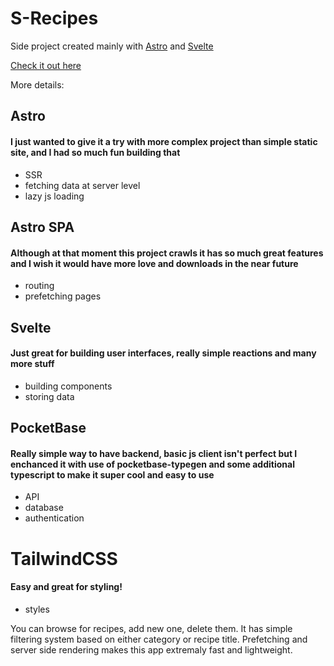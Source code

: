 # S-Recipes

Side project created mainly with [Astro](https://astro.build/) and [Svelte](https://svelte.dev/)

[Check it out here](https://srecipes.hbieszczad.pl/)

More details:
## Astro
#### I just wanted to give it a try with more complex project than simple static site, and I had so much fun building that
- SSR
- fetching data at server level
- lazy js loading

## Astro SPA
#### Although at that moment this project crawls it has so much great features and I wish it would have more love and downloads in the near future
- routing
- prefetching pages

## Svelte
#### Just great for building user interfaces, really simple reactions and many more stuff
- building components
- storing data

## PocketBase
#### Really simple way to have backend, basic js client isn't perfect but I enchanced it with use of pocketbase-typegen and some additional typescript to make it super cool and easy to use
- API
- database
- authentication

# TailwindCSS
#### Easy and great for styling!
- styles

You can browse for recipes, add new one, delete them. It has simple filtering system based on either category or recipe title. Prefetching and server side rendering makes this app extremaly fast and lightweight.
